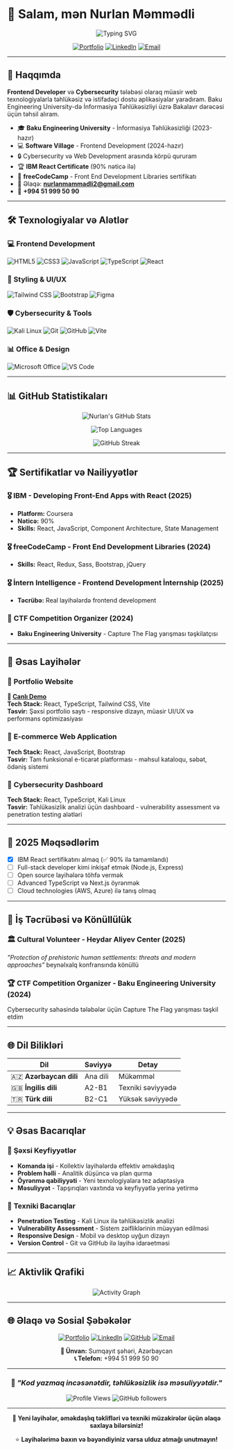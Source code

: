 # 👋 Salam, mən Nurlan Məmmədli

<div align="center">

![Typing SVG](https://readme-typing-svg.herokuapp.com?font=Fira+Code&size=22&pause=1000&color=00D9FF&center=true&vCenter=true&width=600&lines=Frontend+Developer+%7C+Cybersecurity+Student;React.js+%7C+TypeScript+%7C+Tailwind+CSS;UI%2FUX+Designer+%7C+Security+Enthusiast;Building+Secure+%26+Beautiful+Web+Applications)

[![Portfolio](https://img.shields.io/badge/Portfolio-FF5722?style=for-the-badge&logo=todoist&logoColor=white)](https://6836e49d366ec445f9de8712--roaring-croissant-861d89.netlify.app/)
[![LinkedIn](https://img.shields.io/badge/LinkedIn-0077B5?style=for-the-badge&logo=linkedin&logoColor=white)](https://www.linkedin.com/in/nurlan-məmmədli-b6a55b308/)
[![Email](https://img.shields.io/badge/Gmail-D14836?style=for-the-badge&logo=gmail&logoColor=white)](mailto:nurlanmammadli2@gmail.com)

</div>

---

## 🚀 Haqqımda

**Frontend Developer** və **Cybersecurity** tələbəsi olaraq müasir web texnologiyalarla təhlükəsiz və istifadəçi dostu aplikasiyalar yaradıram. Baku Engineering University-də İnformasiya Təhlükəsizliyi üzrə Bakalavr dərəcəsi üçün təhsil alıram.

- 🎓 **Baku Engineering University** - İnformasiya Təhlükəsizliği (2023-hazır)
- 💻 **Software Village** - Frontend Development (2024-hazır)
- 🔒 Cybersecurity və Web Development arasında körpü qururam
- 🏆 **IBM React Certificate** (90% nəticə ilə)
- 🎯 **freeCodeCamp** - Front End Development Libraries sertifikatı
- 📧 Əlaqə: **nurlanmammadli2@gmail.com**
- 📱 **+994 51 999 50 90**

---

## 🛠️ Texnologiyalar və Alətlər

### 💻 Frontend Development
![HTML5](https://img.shields.io/badge/HTML5-E34F26?style=for-the-badge&logo=html5&logoColor=white)
![CSS3](https://img.shields.io/badge/CSS3-1572B6?style=for-the-badge&logo=css3&logoColor=white)
![JavaScript](https://img.shields.io/badge/JavaScript-F7DF1E?style=for-the-badge&logo=javascript&logoColor=black)
![TypeScript](https://img.shields.io/badge/TypeScript-007ACC?style=for-the-badge&logo=typescript&logoColor=white)
![React](https://img.shields.io/badge/React-20232A?style=for-the-badge&logo=react&logoColor=61DAFB)

### 🎨 Styling & UI/UX
![Tailwind CSS](https://img.shields.io/badge/Tailwind_CSS-38B2AC?style=for-the-badge&logo=tailwind-css&logoColor=white)
![Bootstrap](https://img.shields.io/badge/Bootstrap-563D7C?style=for-the-badge&logo=bootstrap&logoColor=white)
![Figma](https://img.shields.io/badge/Figma-F24E1E?style=for-the-badge&logo=figma&logoColor=white)

### 🛡️ Cybersecurity & Tools
![Kali Linux](https://img.shields.io/badge/Kali_Linux-557C94?style=for-the-badge&logo=kali-linux&logoColor=white)
![Git](https://img.shields.io/badge/Git-F05032?style=for-the-badge&logo=git&logoColor=white)
![GitHub](https://img.shields.io/badge/GitHub-100000?style=for-the-badge&logo=github&logoColor=white)
![Vite](https://img.shields.io/badge/Vite-646CFF?style=for-the-badge&logo=vite&logoColor=white)

### 📊 Office & Design
![Microsoft Office](https://img.shields.io/badge/Microsoft_Office-D83B01?style=for-the-badge&logo=microsoft-office&logoColor=white)
![VS Code](https://img.shields.io/badge/VS_Code-007ACC?style=for-the-badge&logo=visual-studio-code&logoColor=white)

---

## 📊 GitHub Statistikaları

<div align="center">

![Nurlan's GitHub Stats](https://github-readme-stats.vercel.app/api?username=nurlancoder&show_icons=true&theme=radical&hide_border=true&count_private=true)

![Top Languages](https://github-readme-stats.vercel.app/api/top-langs/?username=nurlancoder&layout=compact&theme=radical&hide_border=true&langs_count=8)

![GitHub Streak](https://github-readme-streak-stats.herokuapp.com/?user=nurlancoder&theme=radical&hide_border=true)

</div>

---

## 🏆 Sertifikatlar və Nailiyyətlər

### 🎖️ **IBM - Developing Front-End Apps with React** (2025)
- **Platform:** Coursera
- **Nəticə:** 90%
- **Skills:** React, JavaScript, Component Architecture, State Management

### 🎖️ **freeCodeCamp - Front End Development Libraries** (2024)
- **Skills:** React, Redux, Sass, Bootstrap, jQuery

### 🎖️ **İntern Intelligence - Frontend Development İnternship** (2025)
- **Təcrübə:** Real layihələrdə frontend development

### 🏅 **CTF Competition Organizer** (2024)
- **Baku Engineering University** - Capture The Flag yarışması təşkilatçısı

---

## 🌟 Əsas Layihələr

### 🚀 **Portfolio Website**
**🔗 [Canlı Demo](https://6836e49d366ec445f9de8712--roaring-croissant-861d89.netlify.app/)**  
**Tech Stack:** React, TypeScript, Tailwind CSS, Vite  
**Təsvir:** Şəxsi portfolio saytı - responsive dizayn, müasir UI/UX və performans optimizasiyası

### 💼 **E-commerce Web Application** 
**Tech Stack:** React, JavaScript, Bootstrap  
**Təsvir:** Tam funksional e-ticarət platforması - məhsul kataloqu, səbət, ödəniş sistemi

### 🔐 **Cybersecurity Dashboard**
**Tech Stack:** React, TypeScript, Kali Linux  
**Təsvir:** Təhlükəsizlik analizi üçün dashboard - vulnerability assessment və penetration testing alətləri

---

## 🎯 2025 Məqsədlərim

- [x] IBM React sertifikatını almaq (✅ 90% ilə tamamlandı)
- [ ] Full-stack developer kimi inkişaf etmək (Node.js, Express)
- [ ] Open source layihələrə töhfə vermək
- [ ] Advanced TypeScript və Next.js öyrənmək
- [ ] Cloud technologies (AWS, Azure) ilə tanış olmaq

---

## 💼 İş Təcrübəsi və Könüllülük

### 🏛️ **Cultural Volunteer** - Heydar Aliyev Center (2025)
*"Protection of prehistoric human settlements: threats and modern approaches"* beynəlxalq konfransında könüllü

### 🏆 **CTF Competition Organizer** - Baku Engineering University (2024)
Cybersecurity sahəsində tələbələr üçün Capture The Flag yarışması təşkil etdim

---

## 🌐 Dil Bilikləri

| Dil | Səviyyə | Detay |
|-----|---------|-------|
| 🇦🇿 **Azərbaycan dili** | Ana dili | Mükəmməl |
| 🇬🇧 **İngilis dili** | A2-B1 | Texniki səviyyədə |
| 🇹🇷 **Türk dili** | B2-C1 | Yüksək səviyyədə |

---

## 💡 Əsas Bacarıqlar

### 🤝 **Şəxsi Keyfiyyətlər**
- **Komanda işi** - Kollektiv layihələrdə effektiv əməkdaşlıq
- **Problem həlli** - Analitik düşüncə və plan qurma
- **Öyrənmə qabiliyyəti** - Yeni texnologiyalara tez adaptasiya
- **Məsuliyyət** - Tapşırıqları vaxtında və keyfiyyətlə yerinə yetirmə

### 🔧 **Texniki Bacarıqlar**
- **Penetration Testing** - Kali Linux ilə təhlükəsizlik analizi
- **Vulnerability Assessment** - Sistem zəifliklərinin müəyyən edilməsi
- **Responsive Design** - Mobil və desktop uyğun dizayn
- **Version Control** - Git və GitHub ilə layihə idarəetməsi

---

## 📈 Aktivlik Qrafiki

<div align="center">

![Activity Graph](https://github-readme-activity-graph.vercel.app/graph?username=nurlancoder&theme=react-dark&hide_border=true&area=true)

</div>

---

## 🌐 Əlaqə və Sosial Şəbəkələr

<div align="center">

[![Portfolio](https://img.shields.io/badge/🌐_Portfolio-FF5722?style=for-the-badge&logoColor=white)](https://6836e49d366ec445f9de8712--roaring-croissant-861d89.netlify.app/)
[![LinkedIn](https://img.shields.io/badge/LinkedIn-0077B5?style=for-the-badge&logo=linkedin&logoColor=white)](https://www.linkedin.com/in/nurlan-məmmədli-b6a55b308/)
[![GitHub](https://img.shields.io/badge/GitHub-100000?style=for-the-badge&logo=github&logoColor=white)](https://github.com/nurlancoder)
[![Email](https://img.shields.io/badge/Gmail-D14836?style=for-the-badge&logo=gmail&logoColor=white)](mailto:nurlanmammadli2@gmail.com)

**📍 Ünvan:** Sumqayıt şəhəri, Azərbaycan  
**📞 Telefon:** +994 51 999 50 90

</div>

---

<div align="center">

### 💭 *"Kod yazmaq incəsənətdir, təhlükəsizlik isə məsuliyyətdir."*

![Profile Views](https://komarev.com/ghpvc/?username=nurlancoder&color=brightgreen&style=flat-square&label=Profile+Views)
![GitHub followers](https://img.shields.io/github/followers/nurlancoder?style=flat-square&color=blue&label=Followers)

</div>

---

<div align="center">

**🎯 Yeni layihələr, əməkdaşlıq təklifləri və texniki müzakirələr üçün əlaqə saxlaya bilərsiniz!**

⭐ **Layihələrimə baxın və bəyəndiyiniz varsa ulduz atmağı unutmayın!**

</div>
